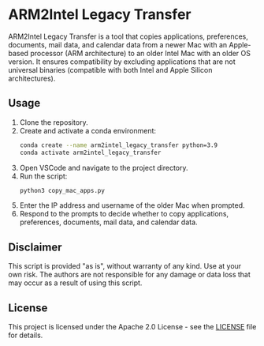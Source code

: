 # ARM2Intel Legacy Transfer

ARM2Intel Legacy Transfer is a tool that copies applications, preferences, documents, mail data, and calendar data from a newer Mac with an Apple-based processor (ARM architecture) to an older Intel Mac with an older OS version. It ensures compatibility by excluding applications that are not universal binaries (compatible with both Intel and Apple Silicon architectures).

## Usage

1. Clone the repository.
2. Create and activate a conda environment:
   ```bash
   conda create --name arm2intel_legacy_transfer python=3.9
   conda activate arm2intel_legacy_transfer
   ```
3. Open VSCode and navigate to the project directory.
4. Run the script:
   ```bash
   python3 copy_mac_apps.py
   ```
5. Enter the IP address and username of the older Mac when prompted.
6. Respond to the prompts to decide whether to copy applications, preferences, documents, mail data, and calendar data.

## Disclaimer

This script is provided "as is", without warranty of any kind. Use at your own risk. The authors are not responsible for any damage or data loss that may occur as a result of using this script.

## License

This project is licensed under the Apache 2.0 License - see the [LICENSE](LICENSE) file for details.